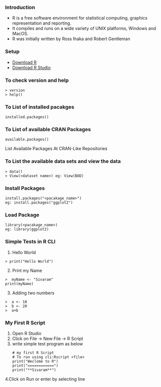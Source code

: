 ### Introduction

- R is a free software environment for statistical computing, graphics representation and reporting. 
- It compiles and runs on a wide variety of UNIX platforms, Windows and MacOS.
- R was initially written by Ross Ihaka and Robert Gentleman

### Setup

- [Download R](https://cran.r-project.org/)
- [Download R Studio](https://www.rstudio.com/products/rstudio/download/)


### To check version and help
```
> version
> help()
```

### To List of installed pacakges
```
installed.packages()
```

### To List of available CRAN Packages
```
available.packages()
```

List Available Packages At CRAN-Like Repositories
### To List the available data sets and view the data
```
> data()
> View(<dataset name>) eg: View(BOD)
```

### Install Packages
```
install.packages("<pacakage_name>")
eg: install.packages("ggplot2")
```

### Load Package
```
library(<pacakage_name>)
eg: library(ggplot2)
```

### Simple Tests in R CLI

1. Hello World 
```
> print("Hello World") 
```
2. Print my Name
```
>  myName <- "Sivaram"
print(myName) 
```
3. Adding two numbers
```
>  a <- 10
>  b <- 20
>  a+b
```

### My First R Script
1. Open R Studio
2. Click on File -> New File -> R Script
3. write simple test program as below
   ```
   # my first R Script
   # To run using cli:Rscript <file>
   print("Weclome to R")
   print("============")
   print("**Sivaram**")
   ```
4.Click on Run or enter by selecting line


